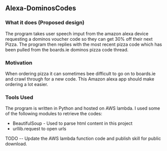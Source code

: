 ## Alexa-DominosCodes

### What it does (Proposed design)
The program takes user speech imput from the amazon alexa device requesting a dominos voucher code so they can get 30% off their next
Pizza. The program then replies with the most recent pizza code which has been pulled from the boards.ie dominos pizza code thread.

### Motivation
When ordering pizza it can sometimes bee difficult to go on to boards.ie and crawl through for a new code. This Amazon alexa app should 
make ordering a lot easier.

### Tools Used
The program is written in Python and hosted on AWS lambda. I used some of the following modules to retrieve the codes:
* BeautifulSoup - Used to parse html content in this project
* urllib.request to open urls

TODO -- Update the AWS lambda function code and publish skill for public download.
